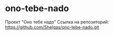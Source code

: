 # ono-tebe-nado
Проект "Оно тебе надо"
Ссылка на репозиторий: https://github.com/Shelgas/ono-tebe-nado.git
